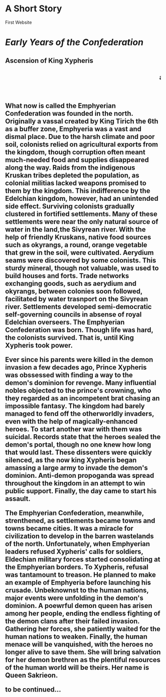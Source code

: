 # A Short Story
First Website
<head>

<title> A Brief Chronicle of Emphyeria </title>
</head>

<body>

<h1> <em> Early Years of the Confederation </em> </h1> 

<h2> <strong> Ascension of King Xypheris </strong> <h2>
    <p> <marquee> archived records for scholars only </marquee> </p>
<br>
<p> What now is called the Emphyerian Confederation was founded in the north. Originally a vassal created by King Tirich the 6th as a buffer zone, Emphyeria was a vast and dismal place. Due to the harsh climate and poor soil, colonists relied on agricultural exports from the kingdom, though corruption often meant much-needed food and supplies disappeared along the way. Raids from the indigenous Kruskan tribes depleted the population, as colonial militias lacked weapons promised to them by the kingdom. This indifference by the Edelchian kingdom, however, had an unintended side effect. Surviving colonists gradually clustered in fortified settlements. Many of these settlements were near the only natural source of water in the land,the Sivyrean river. With the help of friendly Kruskans, native food sources such as okyrangs, a round, orange vegetable that grew in the soil, were cultivated. Aerydium seams were discovered by some colonists. This sturdy mineral, though not valuable, was used to build houses and forts. Trade networks exchanging goods, such as aerydium and okyrangs, between colonies soon followed, facilitated by water trasnport on the Sivyrean river. Settlements developed semi-democratic self-governing councils in absense of royal Edelchian overseers. The Emphyerian Confederation was born. Though life was hard, the colonists survived. That is, until King Xypheris took power. </p>
    
<p> Ever since his parents were killed in the demon invasion a few decades ago, Prince Xypheris was obssessed with finding a way to the demon's dominion for revenge. Many influential nobles objected to the prince's crowning, who they regarded as an incompetent brat chasing an impossible fantasy. The kingdom had barely managed to fend off the otherworldly invaders, even with the help of magically-enhanced heroes. To start another war with them was suicidal. Records state that the heroes sealed the demon's portal, though no one knew how long that would last. These dissenters were quickly silenced, as the now king Xypheris began amassing a large army to invade the demon's dominion. Anti-demon propoganda was spread throughout the kingdom in an attempt to win public support. Finally, the day came to start his assault. </p>
    
The Emphyerian Confederation, meanwhile, strenthened, as settlements became towns and towns became cities. It was a miracle for civilization to develop in the barren wastelands of the north. Unfortunately, when Emphyerian leaders refused Xypheris' calls for soldiers, Eldechian military forces started consolidating at the Emphyerian borders. To Xypheris, refusal was tantamount to treason. He planned to make an example of Emphyeria before launching his crusade. Unbeknownst to the human nations, major events were unfolding in the demon's dominion. A poewrful demon queen has arisen among her people, ending the endless fighting of the demon clans after their failed invasion. Gathering her forces, she patiently waited for the human nations to weaken. Finally, the human menace will be vanquished, with the heroes no longer alive to save them. She will bring salvation for her demon brethren as the plentiful resources of the human world will be theirs. Her name is Queen Sakrieon.

to be continued...
